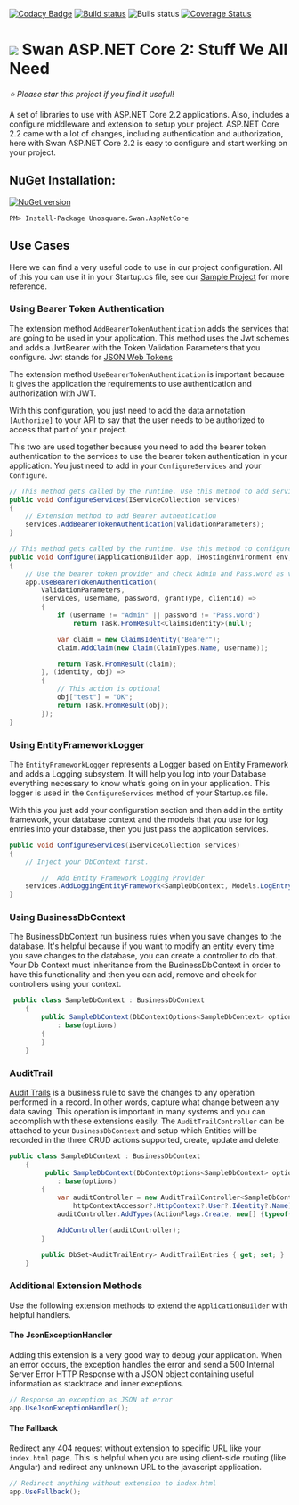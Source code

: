 [![Codacy Badge](https://api.codacy.com/project/badge/Grade/bcd1c58d7efe48818559805230db19c8)](https://app.codacy.com/app/UnosquareLabs/swan-aspnetcore?utm_source=github.com&utm_medium=referral&utm_content=unosquare/swan-aspnetcore&utm_campaign=Badge_Grade_Settings)
[![Build status](https://ci.appveyor.com/api/projects/status/q408tg5jd9bm0jak/branch/master?svg=true)](https://ci.appveyor.com/project/geoperez/swan-aspnetcore/branch/master)
![Buils status](https://github.com/unosquare/swan-aspnetcore/workflows/.NET%20Core%20CI/badge.svg)
[![Coverage Status](https://coveralls.io/repos/github/unosquare/swan-aspnetcore/badge.svg?branch=master)](https://coveralls.io/github/unosquare/swan-aspnetcore?branch=master)

# <img src="https://github.com/unosquare/swan/raw/master/swan-logo-32.png"></img> Swan ASP.NET Core 2: Stuff We All Need

*:star: Please star this project if you find it useful!*

A set of libraries to use with ASP.NET Core 2.2 applications. Also, includes a configure middleware and extension to setup your project. ASP.NET Core 2.2 came with a lot of changes, including authentication and authorization, here with Swan ASP.NET Core 2.2 is easy to configure and start working on your project.

NuGet Installation:
-------------------

[![NuGet version](https://badge.fury.io/nu/Unosquare.Swan.AspNetCore.svg)](https://badge.fury.io/nu/Unosquare.Swan.AspNetCore)

```
PM> Install-Package Unosquare.Swan.AspNetCore
```

## Use Cases

Here we can find a very useful code to use in our project configuration. All of this you can use it in your Startup.cs file, see our [Sample Project](https://github.com/unosquare/swan-aspnetcore/tree/master/src/Unosquare.Swan.AspNetCore.Sample) for more reference.

### Using Bearer Token Authentication

The extension method `AddBearerTokenAuthentication` adds the services that are going to be used in your application. This method uses the Jwt schemes and adds a JwtBearer with the Token Validation Parameters that you configure. Jwt stands for [JSON Web Tokens](https://jwt.io/introduction/)

The extension method `UseBearerTokenAuthentication` is important because it gives the application the requirements to use authentication and authorization with JWT.

With this configuration, you just need to add the data annotation `[Authorize]` to your API to say that the user needs to be authorized to access that part of your project.

This two are used together because you need to add the bearer token authentication to the services to use the bearer token authentication in your application. You just need to add in your `ConfigureServices` and your `Configure`.

```csharp
// This method gets called by the runtime. Use this method to add services to the container
public void ConfigureServices(IServiceCollection services)
{
    // Extension method to add Bearer authentication
    services.AddBearerTokenAuthentication(ValidationParameters);
}

// This method gets called by the runtime. Use this method to configure the HTTP request pipeline
public void Configure(IApplicationBuilder app, IHostingEnvironment env, ILoggerFactory loggerFactory)
{
    // Use the bearer token provider and check Admin and Pass.word as valid credentials
    app.UseBearerTokenAuthentication(
        ValidationParameters,
        (services, username, password, grantType, clientId) =>
        {
            if (username != "Admin" || password != "Pass.word")
                return Task.FromResult<ClaimsIdentity>(null);

            var claim = new ClaimsIdentity("Bearer");
            claim.AddClaim(new Claim(ClaimTypes.Name, username));

            return Task.FromResult(claim);
        }, (identity, obj) =>
        {
            // This action is optional
            obj["test"] = "OK";
            return Task.FromResult(obj);
        });
}
```

### Using EntityFrameworkLogger

The `EntityFrameworkLogger` represents a Logger based on Entity Framework and adds a Logging subsystem. It will help you log into your Database everything necessary to know what’s going on in your application. This logger is used in the `ConfigureServices` method of your Startup.cs file.

With this you just add your configuration section and then add in the entity framework, your database context and the models that you use for log entries into your database, then you just pass the application services.

```csharp
public void ConfigureServices(IServiceCollection services)
{
	// Inject your DbContext first.

    	//  Add Entity Framework Logging Provider
	services.AddLoggingEntityFramework<SampleDbContext, Models.LogEntry>();
}
```

### Using BusinessDbContext

The BusinessDbContext run business rules when you save changes to the database. It's helpful because if you want to modify an entity every time you save changes to the database, you can create a controller to do that. Your Db Context must inheritance from the BusinessDbContext in order to have this functionality and then you can add, remove and check for controllers using your context.

```csharp
 public class SampleDbContext : BusinessDbContext
    {
        public SampleDbContext(DbContextOptions<SampleDbContext> options)
            : base(options)
        {
        }
    }
```

### AuditTrail

[Audit Trails](https://github.com/unosquare/ef-enterpriseextensions) is a business rule to save the changes to any operation performed in a record. In other words, capture what change between any data saving. This operation is important in many systems and you can accomplish with these extensions easily. The `AuditTrailController` can be attached to your `BusinessDbContext` and setup which Entities will be recorded in the three CRUD actions supported, create, update and delete.

```csharp
public class SampleDbContext : BusinessDbContext
    {
         public SampleDbContext(DbContextOptions<SampleDbContext> options, IHttpContextAccessor httpContextAccessor)
            : base(options)
        {
            var auditController = new AuditTrailController<SampleDbContext, AuditTrailEntry>(this,
                httpContextAccessor?.HttpContext?.User?.Identity?.Name);
            auditController.AddTypes(ActionFlags.Create, new[] {typeof(Product)});

            AddController(auditController);
        }

        public DbSet<AuditTrailEntry> AuditTrailEntries { get; set; }
    }
```

### Additional Extension Methods

Use the following extension methods to extend the `ApplicationBuilder` with helpful handlers.

#### The JsonExceptionHandler

Adding this extension is a very good way to debug your application. When an error occurs, the exception handles the error and send a 500 Internal Server Error HTTP Response with a JSON object containing useful information as stacktrace and inner exceptions.

```csharp
// Response an exception as JSON at error
app.UseJsonExceptionHandler();
```

#### The Fallback

Redirect any 404 request without extension to specific URL like your `index.html` page. This is helpful when you are using client-side routing (like Angular) and redirect any unknown URL to the javascript application.

```csharp
// Redirect anything without extension to index.html
app.UseFallback();
```
